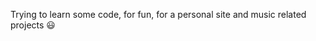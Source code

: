 Trying to learn some code, for fun, for a personal site and music related projects 😃


<!---
LCasemiro/LCasemiro is a ✨ special ✨ repository because its `README.md` (this file) appears on your GitHub profile.
You can click the Preview link to take a look at your changes.
--->
